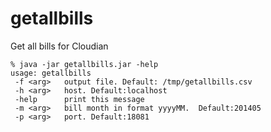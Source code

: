 getallbills
===========

Get all bills for Cloudian

```
% java -jar getallbills.jar -help
usage: getallbills
 -f <arg>   output file. Default: /tmp/getallbills.csv
 -h <arg>   host. Default:localhost
 -help      print this message
 -m <arg>   bill month in format yyyyMM.  Default:201405
 -p <arg>   port. Default:18081
```
